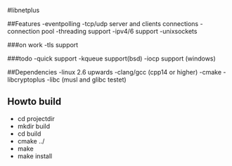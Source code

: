 #libnetplus

##Features
-eventpolling
-tcp/udp server and clients connections
-connection pool
-threading support
-ipv4/6 support
-unixsockets

###on work 
-tls support

###todo
-quick support
-kqueue support(bsd)
-iocp support (windows)

##Dependencies
-linux 2.6 upwards
-clang/gcc (cpp14 or higher)
-cmake
-libcryptoplus
-libc (musl and glibc testet)

## Howto build
- cd projectdir
- mkdir build
- cd build
- cmake ../
- make
- make install

